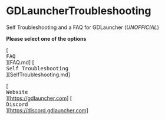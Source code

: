 # GDLauncherTroubleshooting
Self Troubleshooting and a FAQ for GDLauncher (*UNOFFICIAL*)

**Please select one of the options**

[<kbd><br>FAQ<br></kbd>][FAQ.md] [<kbd><br>Self Troubleshooting<br></kbd>][SelfTroubleshooting.md]

[<kbd><br>Website<br></kbd>][https://gdlauncher.com] [<kbd><br>Discord<br></kbd>][https://discord.gdlauncher.com]
